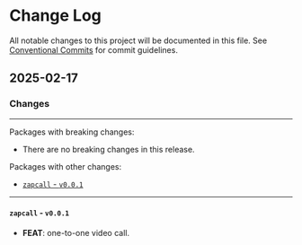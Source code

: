 # Change Log

All notable changes to this project will be documented in this file.
See [Conventional Commits](https://conventionalcommits.org) for commit guidelines.

## 2025-02-17

### Changes

---

Packages with breaking changes:

 - There are no breaking changes in this release.

Packages with other changes:

 - [`zapcall` - `v0.0.1`](#zapcall---v001)

---

#### `zapcall` - `v0.0.1`

 - **FEAT**: one-to-one video call.

